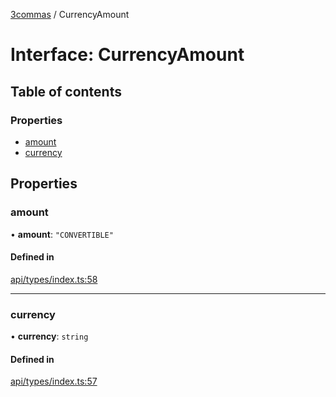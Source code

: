 [3commas](../README.md) / CurrencyAmount

# Interface: CurrencyAmount

## Table of contents

### Properties

- [amount](CurrencyAmount.md#amount)
- [currency](CurrencyAmount.md#currency)

## Properties

### amount

• **amount**: `"CONVERTIBLE"`

#### Defined in

[api/types/index.ts:58](https://github.com/ozum/3commas/blob/3d2d741/src/api/types/index.ts#L58)

---

### currency

• **currency**: `string`

#### Defined in

[api/types/index.ts:57](https://github.com/ozum/3commas/blob/3d2d741/src/api/types/index.ts#L57)
